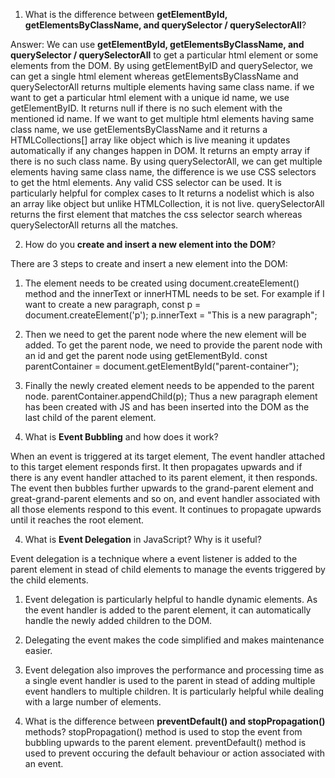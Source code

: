 1. What is the difference between **getElementById, getElementsByClassName, and querySelector / querySelectorAll**?

Answer: We can use **getElementById, getElementsByClassName, and querySelector / querySelectorAll** to get a particular html element or some elements from the DOM. By using getElementByID and querySelector, we can get a single html element whereas getElementsByClassName and querySelectorAll returns multiple elements having same class name. if we want to get a particular html element with a unique id name, we use getElementByID. It returns null if there is no such element with the mentioned id name. If we want to get multiple html elements having same class name, we use getElementsByClassName and it returns a HTMLCollections[] array like object which is live meaning it updates automatically if any changes happen in DOM. It returns an empty array if there is no such class name. By using querySelectorAll, we can get multiple elements having same class name, the difference is we use CSS selectors to get the html elements. Any valid CSS selector can be used. It is particularly helpful for complex cases to  It returns a nodelist which is also an array like object but unlike HTMLCollection, it is not live. querySelectorAll returns the first element that matches the css selector search whereas querySelectorAll returns all the matches.

2. How do you **create and insert a new element into the DOM**?

There are 3 steps to create and insert a new element into the DOM:
1. The element needs to be created using document.createElement() method and the innerText or  innerHTML needs to be set.
For example if I want to create a new paragraph,
const p = document.createElement('p');
p.innerText = "This is a new paragraph";
2. Then we need to get the parent node where the new element will be added. To get the parent node, we need to provide the parent node with an id and get the parent node using getElementById.
const parentContainer = document.getElementById("parent-container");
3. Finally the newly created element needs to be appended to the parent node.
parentContainer.appendChild(p);
Thus a new paragraph element has been created with JS and has been inserted into the DOM as the last child of the parent element.

3. What is **Event Bubbling** and how does it work?

When an event is triggered at its target element, The event handler attached to this target element responds first. It then propagates upwards and if there is any event handler attached to its parent element, it then responds. The event then bubbles further upwards to the grand-parent element and great-grand-parent elements and so on, and event handler associated with all those elements respond to this event. It continues to propagate upwards until it reaches the root element.

4. What is **Event Delegation** in JavaScript? Why is it useful?

Event delegation is a technique where a event listener is added to the parent element in stead of child elements to manage the events triggered by the child elements.
1. Event delegation is particularly helpful to handle dynamic elements. As the event handler is added to the parent element, it can automatically handle the newly added children to the DOM.
2. Delegating the event makes the code simplified and makes maintenance easier.
3. Event delegation also improves the performance and processing time as a single event handler is used to the parent in stead of adding multiple event handlers to multiple children. It is particularly helpful while dealing with a large number of elements.

5. What is the difference between **preventDefault() and stopPropagation()** methods?
 stopPropagation() method is used to stop the event from bubbling upwards to the parent element.
 preventDefault() method is used to prevent occuring the default behaviour or action associated with an event.
